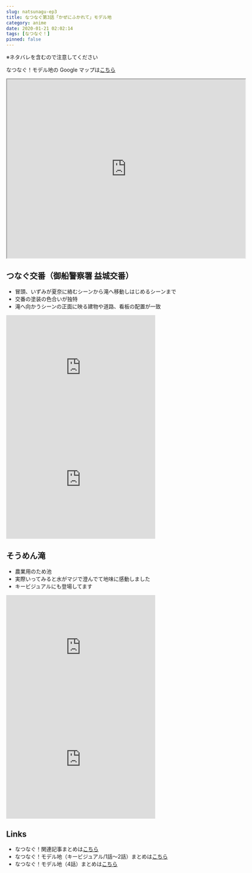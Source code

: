 ```yaml
---
slug: natsunagu-ep3
title: なつなぐ第3話「かぜにふかれて」モデル地
category: anime
date: 2020-01-21 02:02:14
tags: [なつなぐ！]
pinned: false
---
```


※ネタバレを含むので注意してください

なつなぐ！モデル地の Google マップは[こちら](https://drive.google.com/open?id=15QwDJEe0xHYqrEAJzBpY6wHCyUtjpxx9&usp=sharing)

<iframe src="https://www.google.com/maps/d/u/1/embed?mid=15QwDJEe0xHYqrEAJzBpY6wHCyUtjpxx9" width="640" height="480"></iframe>

## つなぐ交番（御船警察署 益城交番）

- 冒頭、いずみが夏奈に絡むシーンから滝へ移動しはじめるシーンまで
- 交番の塗装の色合いが独特
- 滝へ向かうシーンの正面に映る建物や道路、看板の配置が一致

<iframe src="https://www.google.com/maps/embed?pb=!4v1579538962466!6m8!1m7!1sv1KCx4rqsYQgPDYNwlhkGw!2m2!1d32.78750518670881!2d130.8207614998967!3f275.3895346634341!4f1.112978110076682!5f0.7820865974627469" width="400" height="300" frameborder="0" style="border:0;" allowfullscreen=""></iframe>

<iframe src="https://www.google.com/maps/embed?pb=!4v1579539038306!6m8!1m7!1sv1KCx4rqsYQgPDYNwlhkGw!2m2!1d32.78750518670881!2d130.8207614998967!3f350.98820481252017!4f2.9931687459134793!5f0.7820865974627469" width="400" height="300" frameborder="0" style="border:0;" allowfullscreen=""></iframe>


## そうめん滝

- 農業用のため池
- 実際いってみると水がマジで澄んでて地味に感動しました
- キービジュアルにも登場してます

<iframe src="https://www.google.com/maps/embed?pb=!4v1579539576363!6m8!1m7!1s1XUHYA0jeiXfSZjP2IG8Aw!2m2!1d32.77490493078099!2d130.8234675914536!3f144.42605827531426!4f7.003406159310941!5f0.4000000000000002" width="400" height="300" frameborder="0" style="border:0;" allowfullscreen=""></iframe>

<iframe src="https://www.google.com/maps/embed?pb=!4v1579539819089!6m8!1m7!1s3iV3QzDumvblLsTJOxv4FQ!2m2!1d32.77475073401017!2d130.8235486906993!3f244.4850154690634!4f-27.250875549761844!5f0.7820865974627469" width="400" height="300" frameborder="0" style="border:0;" allowfullscreen=""></iframe>



## Links

* なつなぐ！関連記事まとめは[こちら](https://53ningen.com/natsunagu-matome/)
* なつなぐ！モデル地（キービジュアル/1話〜2話）まとめは[こちら](https://53ningen.com/natsunagu-locations/)
* なつなぐ！モデル地（4話）まとめは[こちら](https://53ningen.com/natsunagu-ep4/)

